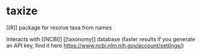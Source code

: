 # taxize
[[R]] package for resolve taxa from names

Interacts with [[NCBI]] [[taxonomy]] database
(faster results if you generate an API key, find it here https://www.ncbi.nlm.nih.gov/account/settings/)
